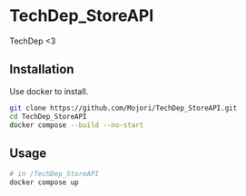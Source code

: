 # TechDep_StoreAPI

TechDep <3

## Installation

Use docker to install.
```bash
git clone https://github.com/Mojori/TechDep_StoreAPI.git
cd TechDep_StoreAPI
docker compose --build --no-start
```

## Usage
```bash
# in /TechDep_StoreAPI
docker compose up
```